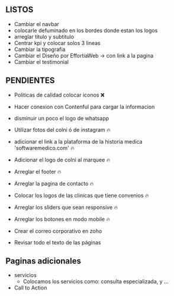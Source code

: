 ## LISTOS

- Cambiar el navbar
- colocarle defuminado en los bordes donde estan los logos
- arreglar titulo y subtitulo
- Centrar kpi y colocar solos 3 lineas
- Cambiar la tipografia
- Cambiar el Diseño por EffortiaWeb -> con link a la pagina
- Cambiar el testimonial

## PENDIENTES

- Politicas de calidad colocar iconos ❌
- Hacer conexion con Contenful para cargar la informacion
- disminuir un poco el logo de whatsapp

- Utilizar fotos del colni ó de instagram 🔥
- adicionar el link a la plataforma de la historia medica 'softwaremedico.com' 🔥
- Adicionar el logo de colni al marquee 🔥
- Arreglar el footer 🔥
- Arreglar la pagina de contacto 🔥
- Colocar los logos de las clinicas que tiene convenios 🔥
- Arreglar los sliders que sean responsive 🔥
- Arreglar los botones en modo mobile 🔥

- Crear el correo corporativo en zoho
- Revisar todo el texto de las páginas


## Paginas adicionales

- servicios
  - Colocamos los servicios como: consulta especializada, y ...
- Call to Action
